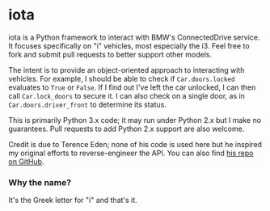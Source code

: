 # iota

iota is a Python framework to interact with BMW's ConnectedDrive service. It focuses specifically on "i" vehicles, most especially the i3. Feel free to fork and submit pull requests to better support other models.

The intent is to provide an object-oriented approach to interacting with vehicles. For example, I should be able to check if `Car.doors.locked` evaluates to `True` or `False`. If I find out I've left the car unlocked, I can then call `Car.lock_doors` to secure it. I can also check on a single door, as in `Car.doors.driver_front` to determine its status.

This is primarily Python 3.x code; it may run under Python 2.x but I make no guarantees. Pull requests to add Python 2.x support are also welcome.

Credit is due to Terence Eden; none of his code is used here but he inspired my original efforts to reverse-engineer the API. You can also find [his repo on GitHub](https://github.com/edent/BMW-i-Remote).

### Why the name? ###

It's the Greek letter for "i" and that's it.
